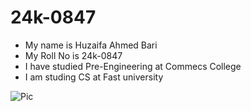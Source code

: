 # 24k-0847
- My name is Huzaifa Ahmed Bari
- My Roll No is 24k-0847
- I have studied Pre-Engineering at Commecs College
- I am studing CS at Fast university
 
![Pic](https://github.com/user-attachments/assets/090f6e92-064f-473e-b928-064e2f65dc11)

